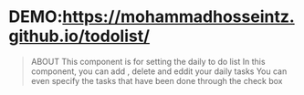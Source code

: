 # DEMO:https://mohammadhosseintz.github.io/todolist/

> ABOUT
This component is for setting the daily to do list In this component, you can add , delete and eddit your daily tasks
You can even specify the tasks that have been done through the check box

